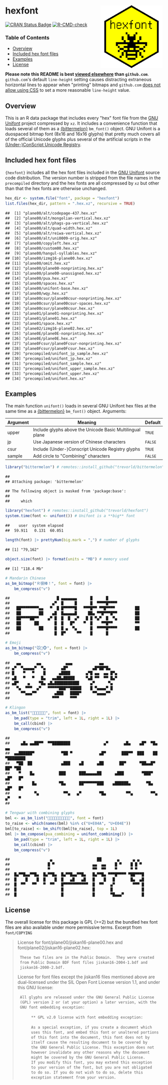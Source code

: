 # hexfont <img src="man/figures/logo.png" align="right" width="200px" alt="hexfont hex sticker">

[![CRAN Status Badge](https://www.r-pkg.org/badges/version/hexfont)](https://cran.r-project.org/package=hexfont)
[![R-CMD-check](https://github.com/trevorld/hexfont/workflows/R-CMD-check/badge.svg)](https://github.com/trevorld/hexfont/actions)

### Table of Contents

* [Overview](#overview)
* [Included hex font files](#hex)
* [Examples](#examples)
* [License](#license)

**Please note this README is best [viewed elsewhere](https://trevorldavis.com/R/hexfont/) than `github.com`**. `github.com`'s default `line-height` setting causes distracting extraneous horizontal lines to appear when "printing" bitmaps and `github.com` [does not allow using CSS](https://gist.github.com/kivikakk/622b5dcf395e26c49e2334f0eb19e6f9) to set a more reasonable `line-height` value.

## <a name="overview">Overview</a>

This is an R data package that includes every "hex" font file from the [GNU Unifont](http://unifoundry.com/unifont/index.html) project compressed by `xz`.  It includes a convenience function that loads several of them as a [{bittermelon}](https://github.com/trevorld/bittermelon) `bm_font()` object.  GNU Unifont is a duospaced bitmap font (8x16 and 16x16 glyphs) that pretty much covers all of the official Unicode glyphs plus several of the artificial scripts in the [(Under-)ConScript Unicode Registry](http://www.kreativekorp.com/ucsur/).

## <a name="hex">Included hex font files</a>

`{hexfont}` includes all the hex font files included in the [GNU Unifont](http://unifoundry.com/unifont/index.html)
source code distribution.  The version number is stripped from the file names in the `precompiled` directory and
the hex fonts are all compressed by `xz` but other than that the hex fonts are otherwise unchanged.


```r
hex_dir <- system.file("font", package = "hexfont")
list.files(hex_dir, pattern = ".hex.xz", recursive = TRUE)
```

```
##  [1] "plane00/alt/codepage-437.hex.xz"           
##  [2] "plane00/alt/mongolian-vertical.hex.xz"     
##  [3] "plane00/alt/phags-pa-vertical.hex.xz"      
##  [4] "plane00/alt/quad-width.hex.xz"             
##  [5] "plane00/alt/reiwa-vertical.hex.xz"         
##  [6] "plane00/alt/uni0009-orig.hex.xz"           
##  [7] "plane00/copyleft.hex.xz"                   
##  [8] "plane00/custom00.hex.xz"                   
##  [9] "plane00/hangul-syllables.hex.xz"           
## [10] "plane00/izmg16-plane00.hex.xz"             
## [11] "plane00/omit.hex.xz"                       
## [12] "plane00/plane00-nonprinting.hex.xz"        
## [13] "plane00/plane00-unassigned.hex.xz"         
## [14] "plane00/pua.hex.xz"                        
## [15] "plane00/spaces.hex.xz"                     
## [16] "plane00/unifont-base.hex.xz"               
## [17] "plane00/wqy.hex.xz"                        
## [18] "plane00csur/plane00csur-nonprinting.hex.xz"
## [19] "plane00csur/plane00csur-spaces.hex.xz"     
## [20] "plane00csur/plane00csur.hex.xz"            
## [21] "plane01/plane01-nonprinting.hex.xz"        
## [22] "plane01/plane01.hex.xz"                    
## [23] "plane01/space.hex.xz"                      
## [24] "plane02/izmg16-plane02.hex.xz"             
## [25] "plane0E/plane0E-nonprinting.hex.xz"        
## [26] "plane0E/plane0E.hex.xz"                    
## [27] "plane0Fcsur/plane0Fcsur-nonprinting.hex.xz"
## [28] "plane0Fcsur/plane0Fcsur.hex.xz"            
## [29] "precompiled/unifont_jp_sample.hex.xz"      
## [30] "precompiled/unifont_jp.hex.xz"             
## [31] "precompiled/unifont_sample.hex.xz"         
## [32] "precompiled/unifont_upper_sample.hex.xz"   
## [33] "precompiled/unifont_upper.hex.xz"          
## [34] "precompiled/unifont.hex.xz"
```

## <a name="examples">Examples</a>

The main function `unifont()` loads in several GNU Unifont hex files at the same time as a [{bittermelon}](https://github.com/trevorld/bittermelon) `bm_font()` object.  Arguments:

| Argument | Meaning | Default |
--- | --- | ---
| upper | Include glyphs above the Unicode Basic Multilingual plane | `TRUE` | 
| jp | Use Japanese version of Chinese characters | `FALSE` | 
| csur | Include (Under-)Conscript Unicode Registry glyphs | `TRUE` |
| sample | Add circle to "Combining" characters | `FALSE` | 


```r
library("bittermelon") # remotes::install_github("trevorld/bittermelon")
```

```
## 
## Attaching package: 'bittermelon'
```

```
## The following object is masked from 'package:base':
## 
##     which
```

```r
library("hexfont") # remotes::install_github("trevorld/hexfont")
system.time(font <- unifont()) # Unifont is a **big** font
```

```
##    user  system elapsed 
##  59.911   0.131  60.051
```

```r
length(font) |> prettyNum(big.mark = ",") # number of glyphs
```

```
## [1] "79,162"
```

```r
object.size(font) |> format(units = "MB") # memory used
```

```
## [1] "118.4 Mb"
```

```r
# Mandarin Chinese
as_bm_bitmap("Ｒ很棒！", font = font) |>
    bm_compress("v")
```

```
##                     █ ▄▄▄▄▄▄▄      █      █                     
##                   ▄▀  █     █      █  ▀▀▀▀█▀▀▀▀                 
##   ██▀▀▀▀▀▀▀▀▄▄   ▀  █ █▀▀▀▀▀█   ▀▀▀█▀▀ ▀▀█▀▀▀▀         ██       
##   ██        ██    ▄█  █▄▄▄▄▄█     ██▄ ▀▀█▀▀▀█▀▀        ██       
##   ██▀▀▀▀██▀▀    ▄▀ █  █  █  ▄▀   █ █ ▀▄▀  █  ▀▄        ██       
##   ██      ██       █  █   █▀    ▀  █    ▀▀█▀▀          ▀▀       
##   ██        ██     █  █ ▄  ▀▄      █  ▀▀▀▀█▀▀▀▀        ██       
##                    █  █▀     ▀▀    █      █
```

```r
# Emoji
as_bm_bitmap("🐭🐲🐵", font = font) |>
    bm_compress("v")
```

```
##   ▄▄       ▄▄           ▄▄▄            ▄▄       
## ▄▀  ▀▄▄▄▄▄▀  ▀▄       ▄█▀           ▄█▀██▀█▄    
## █    ▀   ▀    █      ▄████       ▄▀█ ▄▄  ▄▄ █▀▄ 
## ▄█   ▀   ▀   █▄   ▄▄██▄█████     ▀▄█ ▀▀  ▀▀ █▄▀ 
## ▄█▀    ▄    ▀█▄ ▄█▄███████████     ▄▀      ▀▄   
##   ▀▄  ▀▀▀  ▄▀   ▀▀▀▀▀███▀▀█████    █ ▀▄▄▄▄▀ █   
##     ▀▀▄▄▄▀▀        ▄███   ████▀     ▀▀▄▄▄▄▀▀    
##                   ▀▀▀     ▀▀▀
```

```r
# Klingon
as_bm_list("", font = font) |>
    bm_pad(type = "trim", left = 1L, right = 1L) |>
    bm_call(cbind) |>
    bm_compress("v")
```

```
##                                                                               
##     ▄█▄ ▄▄██▀▀  ▀▀████████               ▄▀       ▄█▄    ▄█▀  ▀█▄    ▄▄       
##  ▄▄██████▀            ▀██ ▀            ▄█▀       ███▀▀  ███    ██   ▀████████ 
##   ▀██  ██             ▄███    ▄█      ▄██       ██▀      ▀██▄▄█▀      ██▀ ▀██ 
##    ▀    █▄           ███      ███▄▄▄▄▄██      ▄███        ▀███▀      ▄█▀   █▀ 
##          █▄          ▀█▄      ██▀▀▀▀▀▀███    ▄██████▄       ▀█▄     ▄█▀   █▀  
##           ▀▄           ▀▀▄   ▄▀        ▀█▄         ▀▀▄        ▀▀▄  ▄▀    ▀    
## 
```

```r
# Tengwar with combining glyphs
bml <- as_bm_list("", font = font)
to_raise <- which(names(bml) %in% c("U+E04A", "U+E04E"))
bml[to_raise] <- bm_shift(bml[to_raise], top = 1L)
bml |> bm_compose(pua_combining = unifont_combining()) |>
    bm_pad(type = "trim", left = 1L, right = 1L) |>
    bm_call(cbind) |>
    bm_compress("v")
```

```
##                  ▄                    ██       ▄      ▄ ▄   
##                 █ ▀                 ▄▄  ▄▄    █ ▀    █ █ ▀  
##                 ▀                   ▀▀  ▀▀    ▀      ▀ ▀    
##  █▄▀▀█▄▄▀▀█▄  █▄▀▀█▄  █▄▀▀█▄▄▀▀█▄   █▄▀▀█▄ ▀▀▀█▀▀▀▀ ▀██▀▀▀█ 
##  █    █    █  █    █  █   ▄█   ▄█   █    █   █       █▄  ▄█ 
##  █  ▀▀   ▀▀   ▀  ▀▀   █▀▀▀▀▀▀▀▀▀▀▀  █  ▀▀   ▄▀        ▀▀▀ █ 
##  █                    █             █       █             █ 
##  █                    █             █       ▀█▄▄▄▀        █
```

## <a name="license">License</a>

The overall license for this package is GPL (>=2) but the bundled hex font files 
are also available under more permissive terms.  Excerpt from `font/COPYING` 

> License for font/plane00/jiskan16-plane00.hex and
> font/plane02/jiskan16-plane02.hex:
> 
>      These two files are in the Public Domain.  They were created
>      from Public Domain BDF font files jiskan16-2004-1.bdf and
>      jiskan16-2000-2.bdf.
> 
> 
> License for font files except the jiskan16 files mentioned above
> are dual-licensed under the SIL Open Font License version 1.1,
> and under this GNU license:
> 
>      All glyphs are released under the GNU General Public License
>      (GPL) version 2 or (at your option) a later version, with the
>      GNU font embedding exception:
> 
>           ** GPL v2.0 license with font embedding exception:
> 
>           As a special exception, if you create a document which
>           uses this font, and embed this font or unaltered portions
>           of this font into the document, this font does not by
>           itself cause the resulting document to be covered by
>           the GNU General Public License. This exception does not
>           however invalidate any other reasons why the document
>           might be covered by the GNU General Public License.
>           If you modify this font, you may extend this exception
>           to your version of the font, but you are not obligated
>           to do so. If you do not wish to do so, delete this
>           exception statement from your version.
